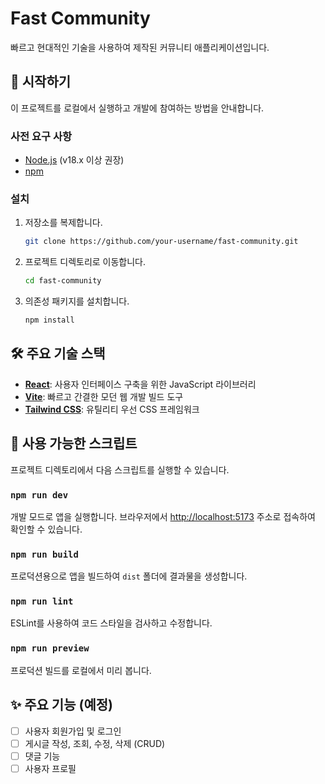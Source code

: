 # Fast Community

빠르고 현대적인 기술을 사용하여 제작된 커뮤니티 애플리케이션입니다.

## 🚀 시작하기

이 프로젝트를 로컬에서 실행하고 개발에 참여하는 방법을 안내합니다.

### 사전 요구 사항

- [Node.js](https://nodejs.org/) (v18.x 이상 권장)
- [npm](https://www.npmjs.com/)

### 설치

1.  저장소를 복제합니다.
    ```bash
    git clone https://github.com/your-username/fast-community.git
    ```
2.  프로젝트 디렉토리로 이동합니다.
    ```bash
    cd fast-community
    ```
3.  의존성 패키지를 설치합니다.
    ```bash
    npm install
    ```

## 🛠️ 주요 기술 스택

- **[React](https://react.dev/)**: 사용자 인터페이스 구축을 위한 JavaScript 라이브러리
- **[Vite](https://vitejs.dev/)**: 빠르고 간결한 모던 웹 개발 빌드 도구
- **[Tailwind CSS](https://tailwindcss.com/)**: 유틸리티 우선 CSS 프레임워크

## 📜 사용 가능한 스크립트

프로젝트 디렉토리에서 다음 스크립트를 실행할 수 있습니다.

### `npm run dev`

개발 모드로 앱을 실행합니다.
브라우저에서 [http://localhost:5173](http://localhost:5173) 주소로 접속하여 확인할 수 있습니다.

### `npm run build`

프로덕션용으로 앱을 빌드하여 `dist` 폴더에 결과물을 생성합니다.

### `npm run lint`

ESLint를 사용하여 코드 스타일을 검사하고 수정합니다.

### `npm run preview`

프로덕션 빌드를 로컬에서 미리 봅니다.

## ✨ 주요 기능 (예정)

- [ ] 사용자 회원가입 및 로그인
- [ ] 게시글 작성, 조회, 수정, 삭제 (CRUD)
- [ ] 댓글 기능
- [ ] 사용자 프로필
